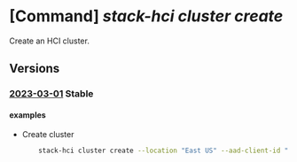 # [Command] _stack-hci cluster create_

Create an HCI cluster.

## Versions

### [2023-03-01](/Resources/mgmt-plane/L3N1YnNjcmlwdGlvbnMve30vcmVzb3VyY2Vncm91cHMve30vcHJvdmlkZXJzL21pY3Jvc29mdC5henVyZXN0YWNraGNpL2NsdXN0ZXJzL3t9/2023-03-01.xml) **Stable**

<!-- mgmt-plane /subscriptions/{}/resourcegroups/{}/providers/microsoft.azurestackhci/clusters/{} 2023-03-01 -->

#### examples

- Create cluster
    ```bash
        stack-hci cluster create --location "East US" --aad-client-id "24a6e53d-04e5-44d2-b7cc-1b732a847dfc" --aad-tenant-id "7e589cc1-a8b6-4dff-91bd-5ec0fa18db94" --endpoint "https://98294836-31be-4668-aeae-698667faf99b.waconazure.com" --name "myCluster" --resource- group "test-rg"
    ```
